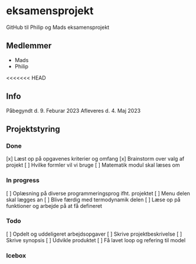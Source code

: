 # eksamensprojekt
GitHub til Philip og Mads eksamensprojekt

## Medlemmer 
- Mads 
- Philip 

<<<<<<< HEAD
## Info 
Påbegyndt d. 9. Feburar 2023
Afleveres d. 4. Maj 2023

## Projektstyring 

### Done 
[x] Læst op på opgavenes kriterier og omfang 
[x] Brainstorm over valg af projekt 
[ ] Hvilke formler vil vi bruge 
[ ] Matematik modul skal læses om

### In progress 
[ ] Oplæsning på diverse programmeringsprog ifht. projektet 
[ ] Menu delen skal lægges an 
[ ] Blive færdig med termodynamik delen 
[ ] Læse op på funktioner og arbejde på at få defineret

### Todo
[ ] Opdelt og uddeligeret arbejdsopgaver 
[ ] Skrive projektbeskrivelse 
[ ] Skrive synopsis 
[ ] Udvikle produktet
[ ] Få lavet loop og refering til model 
### Icebox 

